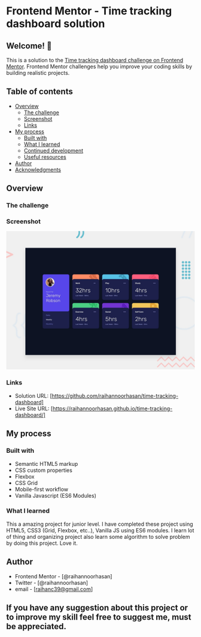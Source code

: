 # Frontend Mentor - Time tracking dashboard solution

## Welcome! 👋

This is a solution to the [Time tracking dashboard challenge on Frontend Mentor](https://www.frontendmentor.io/challenges/time-tracking-dashboard-UIQ7167Jw). Frontend Mentor challenges help you improve your coding skills by building realistic projects.

## Table of contents

- [Overview](#overview)
  - [The challenge](#the-challenge)
  - [Screenshot](#screenshot)
  - [Links](#links)
- [My process](#my-process)
  - [Built with](#built-with)
  - [What I learned](#what-i-learned)
  - [Continued development](#continued-development)
  - [Useful resources](#useful-resources)
- [Author](#author)
- [Acknowledgments](#acknowledgments)

## Overview

### The challenge

### Screenshot

![](./images/desktop-preview.jpg)

### Links

- Solution URL: [https://github.com/raihannoorhasan/time-tracking-dashboard]
- Live Site URL: [https://raihannoorhasan.github.io/time-tracking-dashboard/]

## My process

### Built with

- Semantic HTML5 markup
- CSS custom properties
- Flexbox
- CSS Grid
- Mobile-first workflow
- Vanilla Javascript (ES6 Modules)

### What I learned

This a amazing project for junior level. I have completed these project using HTML5, CSS3 (Grid, Flexbox, etc..), Vanilla JS using ES6 modules. I learn lot of thing and organizing project also learn some algorithm to solve problem by doing this project. Love it.

## Author

- Frontend Mentor - [@raihannoorhasan]
- Twitter - [@raihannoorhasan]
- email - [raihanc39@gmail.com]

## If you have any suggestion about this project or to improve my skill feel free to suggest me, must be appreciated.
